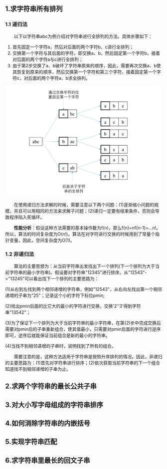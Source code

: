 ## 1.求字符串所有排列

### 1.1 递归法

&emsp;&emsp;以下以字符串abc为例介绍对字符串进行全排列的方法。具体步骤如下：

1. 首先固定一个字符a，然后对后面的两个字符b、c进行全排列；
2. 交换第一个字符与其后面的字符，即交换a、b，然后固定第一个字符b，接着对后面的两个字符a与c进行全排列；
3. 由于第2步交换了a、b破坏了字符串原来的顺序，因此，需要再次交换a、b使其恢复到原来的顺序，然后交换第一个字符和第三个字符，接着固定第一个字符c，对后面的两个字符a、b求全排列。

<img src="1.jpg" style="zoom:67%;" />

&emsp;&emsp;在使用递归方法求解的时候，需要注意以下两个问题：(1)逐渐缩小问题的规模，并且可以用相同的方法来求解子问题；(2)递归一定要有结束条件，否则会导致程序陷入死循环。

&emsp;&emsp;**性能分析**：假设这种方法需要的基本操作数为f(n)，那么f(n)=nf(n-1)=...n!。所以，算法的时间复杂度为O(n!)。算法在对字符进行交换的时候用到了常量个指针变量，因此，空间复杂度为O(1)。

### 1.2 非递归法

&emsp;&emsp;算法的主要思想为：从当前字符串出发找出下一个排列(下一个排列为大于当前字符串的最小字符串)。假设要对字符串"12345"进行排序。从"12543"->"13245"可以看出找下一个排列的主要思路为：

(1)从右到左找到两个相邻递增的字符串，例如"12543"，从右向左找出第一个相邻递增的子串为"25"；记录这个小的字符下标位pmin;

(2)找出pmin后面的比它大的最小的字符进行交换，交换'2''3'得到字符串"13542"；

(3)为了保证下一个排列为大于当前字符串的最小字符串，在第(2)步中完成交换后需要对pmin后的子串重新组合，使其值最小，只需要对pmin后面的字符进行逆序即可，逆序后就能保证当前组合是新的最小的字符串。

(4)当找不到相邻递增的子串时，说明找到了所有的组合。

&emsp;&emsp;需要注意的是，这种方法适用于字符串是按照升序排列的情况。因此，非递归的主要思路为：(1)首先对字符串进行排序；(2)依次获取当前字符串的下一个组合知道找不到相邻递增的子串为止。



## 2.求两个字符串的最长公共子串



## 3.对大小写字母组成的字符串排序



## 4.如何消除字符串的内嵌括号



## 5.实现字符串匹配



## 6.求字符串里最长的回文子串

